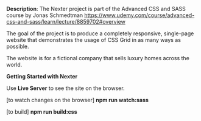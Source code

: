 **Description**: The Nexter project is part of the Advanced CSS and SASS course by Jonas Schmedtman https://www.udemy.com/course/advanced-css-and-sass/learn/lecture/8859702#overview

The goal of the project is to produce a completely responsive, single-page website that demonstrates the usage of CSS Grid in as many ways as possible.

The website is for a fictional company that sells luxury homes across the world.

**Getting Started with Nexter**

Use **Live Server** to see the site on the browser.

[to watch changes on the browser] **npm run watch:sass**

[to build] **npm run build:css**

